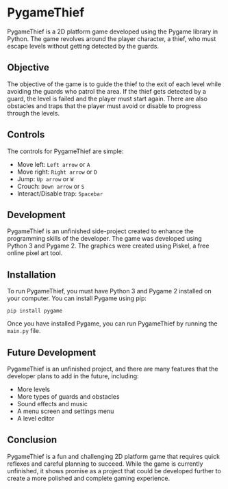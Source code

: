 # PygameThief

PygameThief is a 2D platform game developed using the Pygame library in Python. The game revolves around the player character, a thief, who must escape levels without getting detected by the guards.

## Objective

The objective of the game is to guide the thief to the exit of each level while avoiding the guards who patrol the area. If the thief gets detected by a guard, the level is failed and the player must start again. There are also obstacles and traps that the player must avoid or disable to progress through the levels.

## Controls

The controls for PygameThief are simple:

- Move left: `Left arrow` or `A`
- Move right: `Right arrow` or `D`
- Jump: `Up arrow` or `W`
- Crouch: `Down arrow` or `S`
- Interact/Disable trap: `Spacebar`

## Development

PygameThief is an unfinished side-project created to enhance the programming skills of the developer. The game was developed using Python 3 and Pygame 2. The graphics were created using Piskel, a free online pixel art tool.

## Installation

To run PygameThief, you must have Python 3 and Pygame 2 installed on your computer. You can install Pygame using pip:

```
pip install pygame
```

Once you have installed Pygame, you can run PygameThief by running the `main.py` file.

## Future Development

PygameThief is an unfinished project, and there are many features that the developer plans to add in the future, including:

- More levels
- More types of guards and obstacles
- Sound effects and music
- A menu screen and settings menu
- A level editor

## Conclusion

PygameThief is a fun and challenging 2D platform game that requires quick reflexes and careful planning to succeed. While the game is currently unfinished, it shows promise as a project that could be developed further to create a more polished and complete gaming experience.
